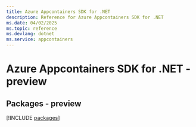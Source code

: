 ```yaml
---
title: Azure Appcontainers SDK for .NET
description: Reference for Azure Appcontainers SDK for .NET
ms.date: 04/02/2025
ms.topic: reference
ms.devlang: dotnet
ms.service: appcontainers
---
```

# Azure Appcontainers SDK for .NET - preview
## Packages - preview
[!INCLUDE [packages](appcontainers-index.md)]